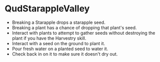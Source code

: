 # QudStarappleValley
* Breaking a Starapple drops a starapple seed.
* Breaking a plant has a chance of dropping that plant's seed.
* Interact with plants to attempt to gather seeds without destroying the plant if you have the Harvestry skill.
* Interact with a seed on the ground to plant it.
* Pour fresh water on a planted seed to water it.
* Check back in on it to make sure it doesn't dry out.
